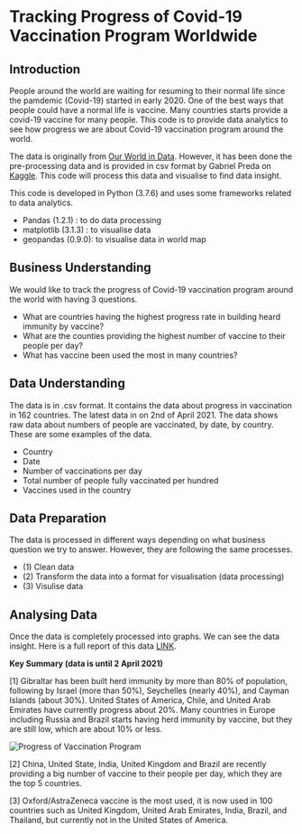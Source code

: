 # Tracking Progress of Covid-19 Vaccination Program Worldwide

## Introduction
People around the world are waiting for resuming to their normal life since the pamdemic (Covid-19) started in early 2020. One of the best ways that people could have a normal life is vaccine. Many countries starts provide a covid-19 vaccine for many people. This code is to provide data analytics to see how progress we are about Covid-19 vaccination program around the world.

The data is originally from [Our World in Data](https://ourworldindata.org/). However, it has been done the pre-processing data and is provided in csv format by Gabriel Preda on [Kaggle](https://www.kaggle.com/gpreda/covid-world-vaccination-progress/). This code will process this data and visualise to find data insight.

This code is developed in Python (3.7.6) and uses some frameworks related to data analytics.
* Pandas (1.2.1) : to do data processing
* matplotlib (3.1.3) : to visualise data
* geopandas (0.9.0): to visualise data in world map

## Business Understanding
We would like to track the progress of Covid-19 vaccination program around the world with having 3 questions.
* What are countries having the highest progress rate in building heard immunity by vaccine?
* What are the counties providing the highest number of vaccine to their people per day?
* What has vaccine been used the most in many countries?

## Data Understanding
The data is in .csv format. It contains the data about progress in vaccination in 162 countries. The latest data in on 2nd of April 2021. The data shows raw data about numbers of people are vaccinated, by date, by country. These are some examples of the data.
* Country
* Date
* Number of vaccinations per day
* Total number of people fully vaccinated per hundred
* Vaccines used in the country

## Data Preparation
The data is processed in different ways depending on what business question we try to answer. However, they are following the same processes.
* (1) Clean data
* (2) Transform the data into a format for visualisation (data processing)
* (3) Visulise data

## Analysing Data
Once the data is completely processed into graphs. We can see the data insight. Here is a full report of this data [LINK](https://nontawat149.medium.com/tracking-progress-of-covid-19-vaccination-program-worldwide-d973951b2517). 

**Key Summary (data is until 2 April 2021)**

[1] Gibraltar has been built herd immunity by more than 80% of population, following by Israel (more than 50%), Seychelles (nearly 40%), and Cayman Islands (about 30%). United States of America, Chile, and United Arab Emirates have currently progress about 20%. Many countries in Europe including Russia and Brazil starts having herd immunity by vaccine, but they are still low, which are about 10% or less.

![Progress of Vaccination Program](https://miro.medium.com/max/1412/1*Y5SWGyISzuPOwRs2S1tAlg.png)

[2] China, United State, India, United Kingdom and Brazil are recently providing a big number of vaccine to their people per day, which they are the top 5 countries.

[3] Oxford/AstraZeneca vaccine is the most used, it is now used in 100 countries such as United Kingdom, United Arab Emirates, India, Brazil, and Thailand, but currently not in the United States of America.

